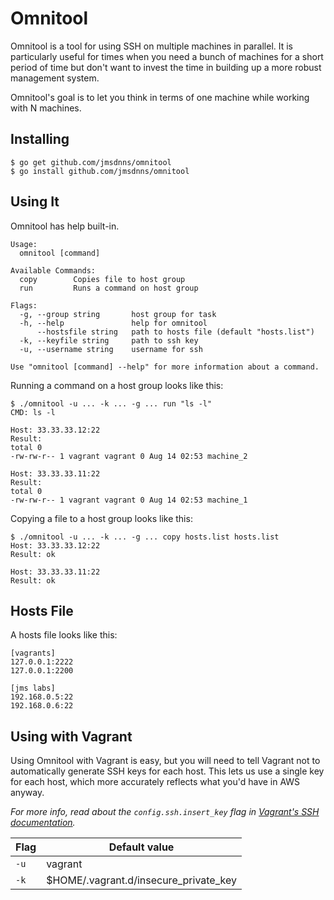 # Omnitool

Omnitool is a tool for using SSH on multiple machines in parallel. It is particularly useful for times when you need a bunch of machines for a short period of time but don't want to invest the time in building up a more robust management system.

Omnitool's goal is to let you think in terms of one machine while working with N machines.

## Installing

```shell
$ go get github.com/jmsdnns/omnitool
$ go install github.com/jmsdnns/omnitool
```

## Using It

Omnitool has help built-in.

```shell
Usage:
  omnitool [command]

Available Commands:
  copy        Copies file to host group
  run         Runs a command on host group

Flags:
  -g, --group string       host group for task
  -h, --help               help for omnitool
      --hostsfile string   path to hosts file (default "hosts.list")
  -k, --keyfile string     path to ssh key
  -u, --username string    username for ssh

Use "omnitool [command] --help" for more information about a command.
```

Running a command on a host group looks like this:

```shell
$ ./omnitool -u ... -k ... -g ... run "ls -l"
CMD: ls -l

Host: 33.33.33.12:22
Result:
total 0
-rw-rw-r-- 1 vagrant vagrant 0 Aug 14 02:53 machine_2

Host: 33.33.33.11:22
Result:
total 0
-rw-rw-r-- 1 vagrant vagrant 0 Aug 14 02:53 machine_1
```

Copying a file to a host group looks like this:

```shell
$ ./omnitool -u ... -k ... -g ... copy hosts.list hosts.list
Host: 33.33.33.12:22
Result: ok

Host: 33.33.33.11:22
Result: ok
```

## Hosts File

A hosts file looks like this:

```
[vagrants]
127.0.0.1:2222
127.0.0.1:2200

[jms labs]
192.168.0.5:22
192.168.0.6:22
```

## Using with Vagrant

Using Omnitool with Vagrant is easy, but you will need to tell Vagrant not to automatically generate SSH keys for each host. This lets us use a single key for each host, which more accurately reflects what you'd have in AWS anyway.

_For more info, read about the `config.ssh.insert_key` flag in [Vagrant's SSH documentation](https://www.vagrantup.com/docs/vagrantfile/ssh_settings.html)._

| Flag   | Default value                         |
| ------ | ------------------------------------- |
| `-u`   | vagrant                               |
| `-k`   | $HOME/.vagrant.d/insecure_private_key |
